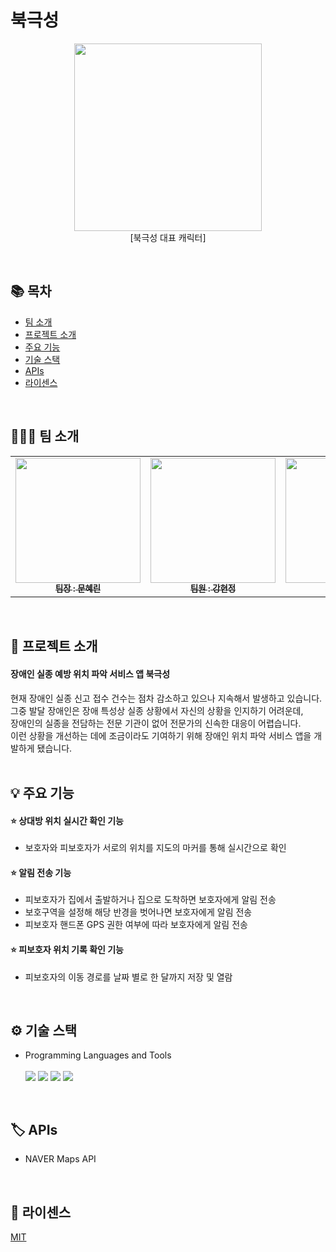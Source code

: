 # 북극성
<p align="center"><img src="https://user-images.githubusercontent.com/60701386/222951483-1482d67a-d142-4a5c-84bc-090be39b7a7b.png" width="300px">
<br/>
[북극성 대표 캐릭터] 
</p>

<br/>

## 📚 목차

- [팀 소개](#-팀-소개)
- [프로젝트 소개](#-프로젝트-소개)
- [주요 기능](#-주요-기능)
- [기술 스택](#-기술-스택)
- [APIs](#-apis)
- [라이센스](#-라이센스)
<br/>

## 👩‍👧‍👧 팀 소개

<table>
  <tbody>
    <tr>
      <td align="center"><a href="https://github.com/RIN-1011"><img src="https://user-images.githubusercontent.com/60701386/222952240-7acbf798-671a-4b22-b3fd-84acb5b0965f.jpg" width="200px;" alt=""/><br /><sub><b>팀장 : 문혜린</b></sub></a><br /></td>
      <td align="center"><a href="https://github.com/BanDalKang"><img src="https://user-images.githubusercontent.com/60701386/222952261-1ae242a3-2963-41c0-a6ae-8ea11e747f43.jpg" width="200px;" alt=""/><br /><sub><b>팀원 : 강현정</b></sub></a><br /></td>
      <td align="center"><a href="https://github.com/Chickweed10"><img src="" width="200px;" alt=""/><br /><sub><b>팀원 : 빈채효</b></sub></a><br /></td>
     <tr/>
  </tbody>
</table>
<br/>

## 📝 프로젝트 소개

#### 장애인 실종 예방 위치 파악 서비스 앱 북극성

현재 장애인 실종 신고 접수 건수는 점차 감소하고 있으나 지속해서 발생하고 있습니다.</br>
그중 발달 장애인은 장애 특성상 실종 상황에서 자신의 상황을 인지하기 어려운데, </br> 
장애인의 실종을 전담하는 전문 기관이 없어 전문가의 신속한 대응이 어렵습니다.</br>
이런 상황을 개선하는 데에 조금이라도 기여하기 위해 장애인 위치 파악 서비스 앱을 개발하게 됐습니다.</br>
<br/>

## 💡 주요 기능

#### ⭐ 상대방 위치 실시간 확인 기능
* 보호자와 피보호자가 서로의 위치를 지도의 마커를 통해 실시간으로 확인
#### ⭐ 알림 전송 기능
* 피보호자가 집에서 출발하거나 집으로 도착하면 보호자에게 알림 전송
* 보호구역을 설정해 해당 반경을 벗어나면 보호자에게 알림 전송
* 피보호자 핸드폰 GPS 권한 여부에 따라 보호자에게 알림 전송
#### ⭐ 피보호자 위치 기록 확인 기능
* 피보호자의 이동 경로를 날짜 별로 한 달까지 저장 및 열람 
<br/>

## ⚙️ 기술 스택

* Programming Languages and Tools <br/> <br/>
<img src="https://img.shields.io/badge/JAVA-007396?style=flat-square&logo=OpenJDK&logoColor=white"> <img src="https://img.shields.io/badge/AndroidStudio-3DDC84?style=flat-square&logo=AndroidStudio&logoColor=white"/> <img src="https://img.shields.io/badge/GitKraken-179287?style=flat-square&logo=GitKraken&logoColor=white"/> <img src="https://img.shields.io/badge/Firebase-FFCA28?style=flat-square&logo=Firebase&logoColor=white"/>
<br/>

## 🏷️ APIs

* NAVER Maps API
<br/>

## 🪪 라이센스

[MIT](LICENSE)
<br/>
